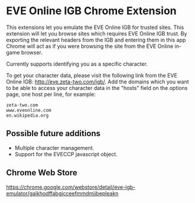 EVE Online IGB Chrome Extension
============

This extensions let you emulate the EVE Online IGB for trusted sites.
This extension will let you browse sites which requires EVE Online IGB trust. By exporting the relevant headers from the IGB and entering them in this app Chrome will act as if you were browsing the site from the EVE Online in-game browser.

Currently supports identifying you as a specific character.

To get your character data, please visit the following link from the EVE Online IGB: http://eve.zeta-two.com/igb/.
Add the domains which you want to be able to access your character data in the "hosts" field on the options page, one host per line, for example:

```
zeta-two.com  
www.eveonline.com  
en.wikipedia.org  
```

Possible future additions
-------------------------
* Multiple character management.
* Support for the EVECCP javascript object.

Chrome Web Store
----------------
https://chrome.google.com/webstore/detail/eve-igb-emulator/gaikhodffabgjcceefmmdmjjbepleakn